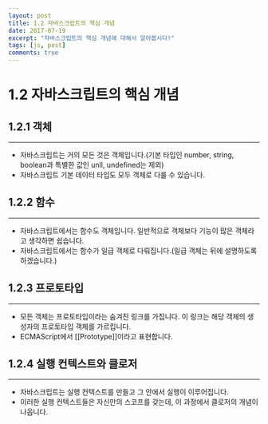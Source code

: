 ```yaml
---
layout: post
title: 1.2 자바스크립트의 핵심 개념
date: 2017-07-19
excerpt: "자바스크립트의 핵심 개념에 대해서 알아봅시다!"
tags: [js, post]
comments: true
---
```


1.2 자바스크립트의 핵심 개념
==========================

## 1.2.1 객체
----------
- 자바스크립트는 거의 모든 것은 객체입니다.(기본 타입인 number, string, boolean과 특별한 값인 unll, undefined는 제외)
- 자바스크립트 기본 데이터 타입도 모두 객체로 다룰 수 있습니다.

## 1.2.2 함수
-----------
- 자바스크립트에서는 함수도 객체입니다. 일반적으로 객체보다 기능이 많은 객체라고 생각하면 쉽습니다.
- 자바스크립트에서는 함수가 일급 객체로 다뤄집니다.(일급 객체는 뒤에 설명하도록 하겠습니다.)

## 1.2.3 프로토타입
---------------
- 모든 객체는 프로토타입이라는 숨겨진 링크를 가집니다. 이 링크는 해당 객체의 생성자의 프로토타입 객체를 가르킵니다.
- ECMAScript에서 [[Prototype]]이라고 표현합니다.

## 1.2.4 실행 컨텍스트와 클로저
---------------------------
- 자바스크립트는 실행 컨텍스트를 만들고 그 안에서 실행이 이루어집니다.
- 이러한 실행 컨텍스트들은 자신만의 스코프를 갖는데, 이 과정에서 클로저의 개념이 나옵니다.